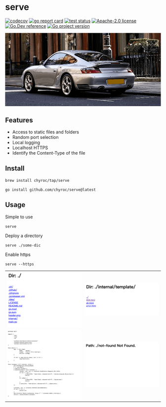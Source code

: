 # serve

[![codecov](https://codecov.io/gh/chyroc/serve/branch/master/graph/badge.svg?token=Z73T6YFF80)](https://codecov.io/gh/chyroc/serve)
[![go report card](https://goreportcard.com/badge/github.com/chyroc/serve "go report card")](https://goreportcard.com/report/github.com/chyroc/serve)
[![test status](https://github.com/chyroc/serve/actions/workflows/test.yml/badge.svg)](https://github.com/chyroc/serve/actions)
[![Apache-2.0 license](https://img.shields.io/badge/License-Apache%202.0-brightgreen.svg)](https://opensource.org/licenses/Apache-2.0)
[![Go.Dev reference](https://img.shields.io/badge/go.dev-reference-blue?logo=go&logoColor=white)](https://pkg.go.dev/github.com/chyroc/serve)
[![Go project version](https://badge.fury.io/go/github.com%2Fchyroc%2Fserve.svg)](https://badge.fury.io/go/github.com%2Fchyroc%2Fserve)

![](./header.png)

## Features

- Access to static files and folders
- Random port selection
- Local logging
- Localhost HTTPS
- Identify the Content-Type of the file

## Install

```shell
brew install chyroc/tap/serve
```

```shell
go install github.com/chyroc/serve@latest
```

## Usage

Simple to use

```shell
serve
```

Deploy a directory

```shell
serve ./some-dic
```

Enable https

```shell
serve --https
```

|  |  |
| --- | --- |
| <img src="./screenshots/1.png" width="250"></a> | <img src="./screenshots/2.png" width="250"></a> | 
| <img src="./screenshots/3.png" width="250"></a> | <img src="./screenshots/4.png" width="250"></a> | 

